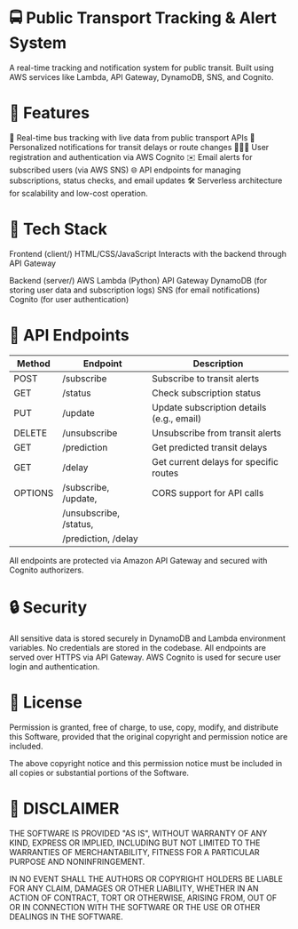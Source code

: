 # 🚍 Public Transport Tracking & Alert System
A real-time tracking and notification system for public transit. Built using AWS services like Lambda, API Gateway, DynamoDB, SNS, and Cognito.


# 🚀 Features

🚌 Real-time bus tracking with live data from public transport APIs
🔔 Personalized notifications for transit delays or route changes
🧑‍🤝‍🧑 User registration and authentication via AWS Cognito
✉️ Email alerts for subscribed users (via AWS SNS)
🌐 API endpoints for managing subscriptions, status checks, and email updates
🛠 Serverless architecture for scalability and low-cost operation.


# 🧱 Tech Stack

Frontend (client/)
HTML/CSS/JavaScript
Interacts with the backend through API Gateway


Backend (server/)
AWS Lambda (Python)
API Gateway
DynamoDB (for storing user data and subscription logs)
SNS (for email notifications)
Cognito (for user authentication)


# 🚏 API Endpoints

| Method | Endpoint                  | Description                                  |
|--------|---------------------------|----------------------------------------------|
| POST   | /subscribe                | Subscribe to transit alerts                  |
| GET    | /status                   | Check subscription status                    |
| PUT    | /update                   | Update subscription details (e.g., email)    |
| DELETE | /unsubscribe              | Unsubscribe from transit alerts              |
| GET    | /prediction               | Get predicted transit delays                 |
| GET    | /delay                    | Get current delays for specific routes       |
| OPTIONS| /subscribe, /update,      | CORS support for API calls                   |          
|        |  /unsubscribe, /status,   |                                              |
|        |  /prediction, /delay      |                                              |


 All endpoints are protected via Amazon API Gateway and secured with Cognito authorizers.



# 🔒 Security

All sensitive data is stored securely in DynamoDB and Lambda environment variables.
No credentials are stored in the codebase.
All endpoints are served over HTTPS via API Gateway.
AWS Cognito is used for secure user login and authentication.


# 📄 License

Permission is granted, free of charge, to use, copy, modify, and distribute this Software, provided that the original copyright and permission notice are included.

The above copyright notice and this permission notice must be included in all copies or substantial portions of the Software.



# 📜 DISCLAIMER

THE SOFTWARE IS PROVIDED "AS IS", WITHOUT WARRANTY OF ANY KIND, EXPRESS OR IMPLIED, INCLUDING BUT NOT LIMITED TO THE WARRANTIES OF MERCHANTABILITY, FITNESS FOR A PARTICULAR PURPOSE AND NONINFRINGEMENT.

IN NO EVENT SHALL THE AUTHORS OR COPYRIGHT HOLDERS BE LIABLE FOR ANY CLAIM, DAMAGES OR OTHER LIABILITY, WHETHER IN AN ACTION OF CONTRACT, TORT OR OTHERWISE, ARISING FROM, OUT OF OR IN CONNECTION WITH THE SOFTWARE OR THE USE OR OTHER DEALINGS IN THE SOFTWARE.